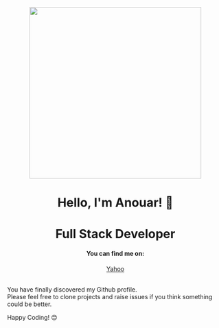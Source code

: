 <div align="center">
<img src="https://i.imgur.com/8MupZHY.gif" width="400px" />
<br>

# Hello, I'm Anouar! 👋 
# Full Stack Developer

#### You can find me on:
 [Yahoo](g.anouar@yahoo.com)
<br>
<br>
</div>

You have finally discovered my Github profile. <br>
Please feel free to clone projects and raise issues if you think something could be better.

Happy Coding! 😊

<div align="center">
<br>

</div>
